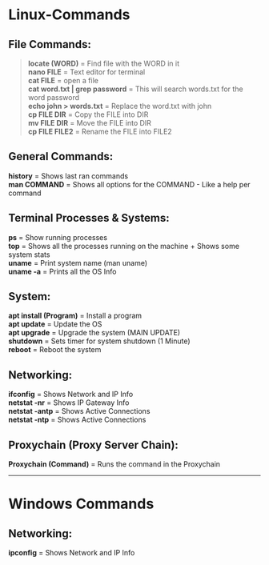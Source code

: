# Linux-Commands

## File Commands:

> **locate (WORD)** = Find file with the WORD in it<br>
**nano FILE** = Text editor for terminal<br>
**cat FILE** = open a file<br>
**cat word.txt | grep password** = This will search words.txt for the word password<br>
**echo john > words.txt** = Replace the word.txt with john<br>
**cp FILE DIR** =  Copy the FILE into DIR<br>
**mv FILE DIR** =  Move the FILE into DIR<br>
**cp FILE FILE2** =  Rename the FILE into FILE2<br>

## General Commands:

**history** = Shows last ran commands<br>
**man COMMAND** = Shows all options for the COMMAND - Like a help per command<br>

## Terminal Processes & Systems:

**ps** = Show running processes<br>
**top** = Shows all the processes running on the machine + Shows some system stats<br>
**uname** = Print system name (man uname)<br>
**uname -a** = Prints all the OS Info<br>

## System:

**apt install (Program)** = Install a program<br>
**apt update** = Update the OS<br>
**apt upgrade** = Upgrade the system (MAIN UPDATE)<br>
**shutdown** = Sets timer for system shutdown (1 Minute)<br>
**reboot** = Reboot the system<br>

## Networking:

**ifconfig** = Shows Network and IP Info<br>
**netstat -nr** = Shows IP Gateway Info<br>
**netstat -antp** = Shows Active Connections<br>
**netstat -ntp** = Shows Active Connections<br>

## Proxychain (Proxy Server Chain):

**Proxychain (Command)** = Runs the command in the Proxychain<br>

<hr>

# Windows Commands

## Networking:

**ipconfig** = Shows Network and IP Info
